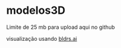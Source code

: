 # modelos3D

Limite de 25 mb para upload aqui no github

visualização usando [bldrs.ai](https://bldrs.ai/)
